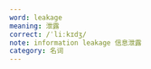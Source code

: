 ```yaml
---
word: leakage
meaning: 泄露
correct: /ˈliːkɪdʒ/
note: information leakage 信息泄露
category: 名词
---
```

